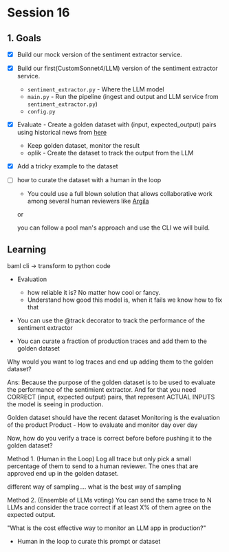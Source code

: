 # Session 16

## 1. Goals

- [x] Build our mock version of the sentiment extractor service.
- [x] Build our first(CustomSonnet4/LLM) version of the sentiment extractor service.
    - `sentiment_extractor.py` - Where the LLM model
    - `main.py` - Run the pipeline (ingest and output and LLM service from `sentiment_extractor.py`)
    - `config.py`
- [x] Evaluate  - Create a golden dataset with (input, expected_output) pairs using historical news from [here](https://github.com/soheilrahsaz/cryptoNewsDataset.git)
    - Keep golden dataset, monitor the result
    - oplik - Create the dataset to track the output from the LLM
- [x] Add a tricky example to the dataset
- [ ] how to curate the dataset with a human in the loop
    - You could use a full blown solution that allows collaborative work among several human reviewers like [Argila](https://argilla.io/)

    or 

    you can follow a pool man's approach and use the CLI we will build.

    
## Learning
baml cli -> transform to python code

- Evaluation
    - how reliable it is? No matter how cool or fancy.
    - Understand how good this model is, when it fails we know how to fix that

- You can use the @track decorator to track the performance of the sentiment extractor
- You can curate a fraction of production traces and add them to the golden dataset

Why would you want to log traces and end up adding them to the golden dataset?

Ans: Because the purpose of the golden dataset is to be used to evaluate the performance of the sentimient extractor. And for that you need CORRECT (input, expected output) pairs, that represent
ACTUAL INPUTS the model is seeing in production.

Golden dataset should have the recent dataset
Monitoring is the evaluation of the product
Product - How to evaluate and monitor day over day


Now, how do you verify a trace is correct before before pushing it to the golden dataset?

Method 1. (Human in the Loop)
Log all trace but only pick a small percentage of them to send to a human reviewer. The ones that are approved end up in the golden dataset.

different way of sampling.... what is the best way of sampling

Method 2. (Ensemble of LLMs voting)
You can send the same trace to N LLMs and consider the trace correct if at least X% of them agree on the expected output.

"What is the cost effective way to monitor an LLM app in production?"


- Human in the loop to curate this prompt or dataset